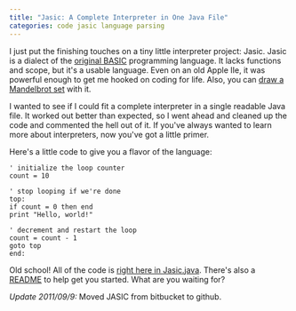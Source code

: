 ```yaml
---
title: "Jasic: A Complete Interpreter in One Java File"
categories: code jasic language parsing
---
```


I just put the finishing touches on a tiny little interpreter project: Jasic.
Jasic is a dialect of the [original BASIC](http://en.wikipedia.org/wiki/Dartmouth_BASIC) programming language. It lacks
functions and scope, but it's a usable language. Even on an old Apple IIe, it
was powerful enough to get me hooked on coding for life. Also, you can [draw a
Mandelbrot set](http://github.com/munificent/jasic/blob/master/sample/mandel.jas) with it.

I wanted to see if I could fit a complete interpreter in a single readable
Java file. It worked out better than expected, so I went ahead and cleaned up
the code and commented the hell out of it. If you've always wanted to learn
more about interpreters, now you've got a little primer.

Here's a little code to give you a flavor of the language:

```jasic
' initialize the loop counter
count = 10

' stop looping if we're done
top:
if count = 0 then end
print "Hello, world!"

' decrement and restart the loop
count = count - 1
goto top
end:
```

Old school! All of the code is [right here in Jasic.java](http://github.com/munificent/jasic/blob/master/com/stuffwithstuff/Jasic.java). There's also a
[README](http://github.com/munificent/jasic/blob/master/README) to help get you started. What are you waiting for?

<div class="update">
<p><em>Update 2011/09/9:</em> Moved JASIC from bitbucket to github.</p>
</div>
